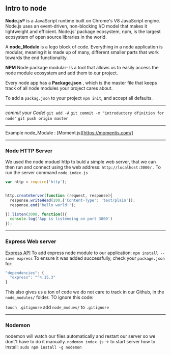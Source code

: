 
## Intro to node

__Node.js®__ is a JavaScript runtime built on Chrome's V8 JavaScript engine. Node.js uses an event-driven, non-blocking I/O model that makes it lightweight and efficient. Node.js' package ecosystem, npm, is the largest ecosystem of open source libraries in the world.

A __node_Module__ is a lego block of code. Everything in a node application is modular, meaning it is made up of many, different smaller parts that work towards the end functionality.


__NPM__ Node package modular- Is a tool that allows us to easily access the node module ecosystem and add them to our project.

Every node app has a __Package.json__ , which is the master file that keeps track of all node modules your project cares about.

To add a `packag.json` to your project `npm init`, and accept all defaults.

_______
*commit your Code!*
`git add -A`
`git commit -m "introductory dfinition for node"`
`git push origin master`
____________________
Example node_Module : [Moment.js][https://momentjs.com/]


____________________

### Node HTTP Server

We used the node moduel http to buld a simple web server, that we can then run and connect using the web address: `http://localhost:3000/` .
To run the server command `node index.js`

``` js
var http = require('http');


http.createServer(function (request, response){
  response.writeHead(200,{'Content-Type': 'text/plain'});
  response.end('hello world!');

}).listen(3000, function(){
  console.log('App is listeneing on port 3000')
});

```



____________________

### Express Web server
[Express API](http://expressjs.com/)
To add express node module to our application:
`npm install -- save express`
To ensure it was added successfully, check your `package.json` for:
```js
"dependencies": {
  "express": "^4.15.3"
}
```

This also gives us a ton of code we do not care to track in our Github, in the
`node_modules/` folder. TO ignore this code:

`touch .gitignore`
add `node_modues/` to `.gitignore`
____________________




### Nodemon
nodemon will watch our files automatically and restart our server so we dont't have to do it manually.
`nodemon index.js` -> to start server
how to install: `sudo npm install -g nodemon`
